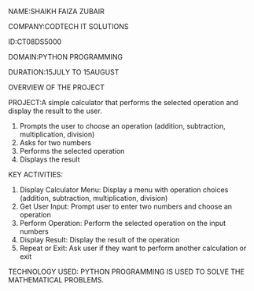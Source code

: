 NAME:SHAIKH FAIZA ZUBAIR

COMPANY:CODTECH IT SOLUTIONS

ID:CT08DS5000

DOMAIN:PYTHON PROGRAMMING

DURATION:15JULY TO 15AUGUST

OVERVIEW OF THE PROJECT

PROJECT:A simple calculator that performs the selected operation and display the result to the user.





1. Prompts the user to choose an operation (addition, subtraction, multiplication, division)
2. Asks for two numbers
3. Performs the selected operation
4. Displays the result
   
KEY ACTIVITIES:

1. Display Calculator Menu: Display a menu with operation choices (addition, subtraction, multiplication, division)
2. Get User Input: Prompt user to enter two numbers and choose an operation
3. Perform Operation: Perform the selected operation on the input numbers
4. Display Result: Display the result of the operation
5. Repeat or Exit: Ask user if they want to perform another calculation or exit

TECHNOLOGY USED:
PYTHON PROGRAMMING IS USED TO SOLVE THE MATHEMATICAL PROBLEMS.


